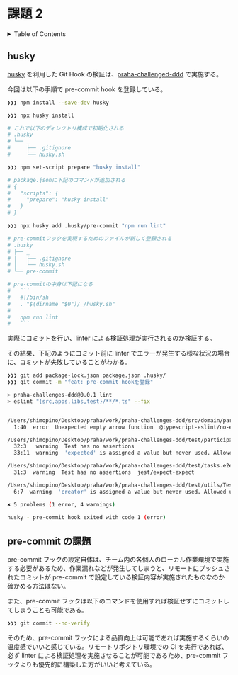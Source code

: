 # 課題 2

<!-- START doctoc generated TOC please keep comment here to allow auto update -->
<!-- DON'T EDIT THIS SECTION, INSTEAD RE-RUN doctoc TO UPDATE -->
<details>
<summary>Table of Contents</summary>

- [husky](#husky)
- [pre-commit の課題](#pre-commit-%E3%81%AE%E8%AA%B2%E9%A1%8C)

</details>
<!-- END doctoc generated TOC please keep comment here to allow auto update -->

## husky

[husky](https://typicode.github.io/husky/#/) を利用した Git Hook の検証は、[praha-challenged-ddd](https://github.com/shimopino/praha-challenges-ddd) で実施する。

今回は以下の手順で pre-commit hook を登録している。

````bash
❯❯❯ npm install --save-dev husky

❯❯❯ npx husky install

# これで以下のディレクトリ構成で初期化される
# .husky
# └── _
#     ├── .gitignore
#     └── husky.sh

❯❯❯ npm set-script prepare "husky install"

# package.jsonに下記のコマンドが追加される
# {
#   "scripts": {
#     "prepare": "husky install"
#   }
# }

❯❯❯ npx husky add .husky/pre-commit "npm run lint"

# pre-commitフックを実現するためのファイルが新しく登録される
# .husky
# ├── _
# │   ├── .gitignore
# │   └── husky.sh
# └── pre-commit

# pre-commitの中身は下記になる
#   ```
#   #!/bin/sh
#   . "$(dirname "$0")/_/husky.sh"
#
#   npm run lint
#   ```
````

実際にコミットを行い、linter による検証処理が実行されるのか検証する。

その結果、下記のようにコミット前に linter でエラーが発生する様な状況の場合に、コミットが失敗していることがわかる。

```bash
❯❯❯ git add package-lock.json package.json .husky/
❯❯❯ git commit -m "feat: pre-commit hookを登録"

> praha-challenges-ddd@0.0.1 lint
> eslint "{src,apps,libs,test}/**/*.ts" --fix


/Users/shimopino/Desktop/praha/work/praha-challenges-ddd/src/domain/participant/entity/__tests__/Participant.factory.ts
  1:40  error  Unexpected empty arrow function  @typescript-eslint/no-empty-function

/Users/shimopino/Desktop/praha/work/praha-challenges-ddd/test/participants.e2e-spec.ts
  32:3   warning  Test has no assertions                                                               jest/expect-expect
  33:11  warning  'expected' is assigned a value but never used. Allowed unused vars must match /^_/u  unused-imports/no-unused-vars

/Users/shimopino/Desktop/praha/work/praha-challenges-ddd/test/tasks.e2e-spec.ts
  31:3  warning  Test has no assertions  jest/expect-expect

/Users/shimopino/Desktop/praha/work/praha-challenges-ddd/test/utils/TestFactory.ts
  6:7  warning  'creator' is assigned a value but never used. Allowed unused vars must match /^_/u  unused-imports/no-unused-vars

✖ 5 problems (1 error, 4 warnings)

husky - pre-commit hook exited with code 1 (error)
```

## pre-commit の課題

pre-commit フックの設定自体は、チーム内の各個人のローカル作業環境で実施する必要があるため、作業漏れなどが発生してしまうと、リモートにプッシュされたコミットが pre-commit で設定している検証内容が実施されたものなのか確かめる方法はない。

また、pre-commit フックは以下のコマンドを使用すれば検証せずにコミットしてしまうことも可能である。

```bash
❯❯❯ git commit --no-verify
```

そのため、pre-commit フックによる品質向上は可能であれば実施するくらいの温度感でいいと感じている。リモートリポジトリ環境での CI を実行であれば、必ず linter による検証処理を実施させることが可能であるため、pre-commit フックよりも優先的に構築した方がいいと考えている。
